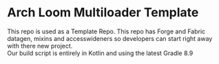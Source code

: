 # Arch Loom Multiloader Template
This repo is used as a Template Repo.  This repo has Forge and Fabric datagen,
mixins and accesswideners so developers can start right away with there new project.  
Our build script is entirely in Kotlin and using the latest Gradle 8.9

